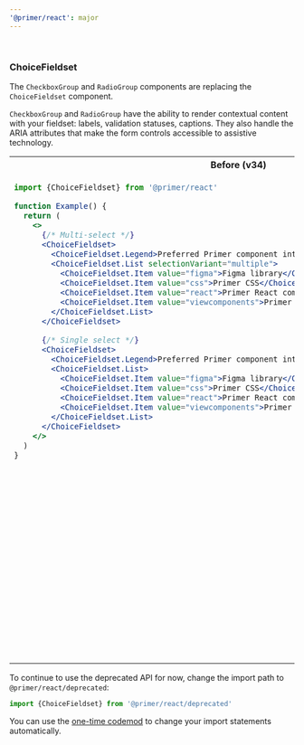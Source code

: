 ```yaml
---
'@primer/react': major
---
```


<br />

### ChoiceFieldset

The `CheckboxGroup` and `RadioGroup` components are replacing the `ChoiceFieldset` component.

`CheckboxGroup` and `RadioGroup` have the ability to render contextual content with your fieldset: labels, validation statuses, captions. They also handle the ARIA attributes that make the form controls accessible to assistive technology.

<table>
<tr>
<th> Before (v34)</th> <th> After (v35)</th>
</tr>
<tr>
<td valign="top">

```jsx
import {ChoiceFieldset} from '@primer/react'

function Example() {
  return (
    <>
      {/* Multi-select */}
      <ChoiceFieldset>
        <ChoiceFieldset.Legend>Preferred Primer component interface</ChoiceFieldset.Legend>
        <ChoiceFieldset.List selectionVariant="multiple">
          <ChoiceFieldset.Item value="figma">Figma library</ChoiceFieldset.Item>
          <ChoiceFieldset.Item value="css">Primer CSS</ChoiceFieldset.Item>
          <ChoiceFieldset.Item value="react">Primer React components</ChoiceFieldset.Item>
          <ChoiceFieldset.Item value="viewcomponents">Primer ViewComponents</ChoiceFieldset.Item>
        </ChoiceFieldset.List>
      </ChoiceFieldset>

      {/* Single select */}
      <ChoiceFieldset>
        <ChoiceFieldset.Legend>Preferred Primer component interface</ChoiceFieldset.Legend>
        <ChoiceFieldset.List>
          <ChoiceFieldset.Item value="figma">Figma library</ChoiceFieldset.Item>
          <ChoiceFieldset.Item value="css">Primer CSS</ChoiceFieldset.Item>
          <ChoiceFieldset.Item value="react">Primer React components</ChoiceFieldset.Item>
          <ChoiceFieldset.Item value="viewcomponents">Primer ViewComponents</ChoiceFieldset.Item>
        </ChoiceFieldset.List>
      </ChoiceFieldset>
    </>
  )
}
```

</td>
<td valign="top">

```jsx
import {CheckboxGroup, RadioGroup, FormControl, Checkbox, Radio} from '@primer/react'

function Example() {
  return (
    <>
      {/* Multi-select */}
      <CheckboxGroup>
        <CheckboxGroup.Label>Preferred Primer component interface</CheckboxGroup.Label>
        <FormControl>
          <Checkbox value="figma" />
          <FormControl.Label>Figma</FormControl.Label>
        </FormControl>
        <FormControl>
          <Checkbox value="css" />
          <FormControl.Label>CSS</FormControl.Label>
        </FormControl>
        <FormControl>
          <Checkbox value="react" />
          <FormControl.Label>Primer React components</FormControl.Label>
        </FormControl>
        <FormControl>
          <Checkbox value="viewcomponents" />
          <FormControl.Label>Primer ViewComponents</FormControl.Label>
        </FormControl>
      </CheckboxGroup>

      {/* Single select */}
      <RadioGroup name="preferred-primer">
        <RadioGroup.Label>Preferred Primer component interface</RadioGroup.Label>
        <FormControl>
          <Radio value="figma" />
          <FormControl.Label>Figma</FormControl.Label>
        </FormControl>
        <FormControl>
          <Radio value="css" />
          <FormControl.Label>CSS</FormControl.Label>
        </FormControl>
        <FormControl>
          <Radio value="react" />
          <FormControl.Label>Primer React components</FormControl.Label>
        </FormControl>
        <FormControl>
          <Radio value="viewcomponents" />
          <FormControl.Label>Primer ViewComponents</FormControl.Label>
        </FormControl>
      </RadioGroup>
    </>
  )
}
```

</td>
</tr>
</table>

To continue to use the deprecated API for now, change the import path to `@primer/react/deprecated`:

```js
import {ChoiceFieldset} from '@primer/react/deprecated'
```

You can use the [one-time codemod](https://github.com/primer/react-migrate#readme) to change your import statements automatically.
